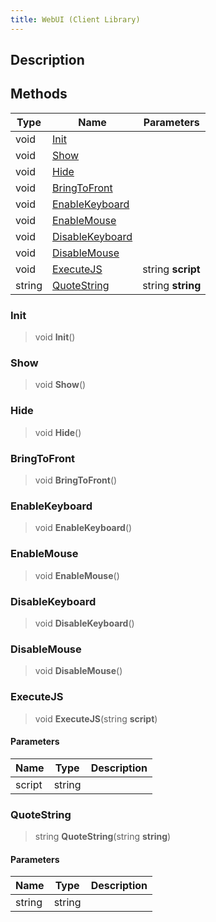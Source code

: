 ```yaml
---
title: WebUI (Client Library)
---
```

## Description

## Methods

| Type   | Name                                | Parameters        |
| ------ | ----------------------------------- | ----------------- |
| void   | [Init](#init)                       |                   |
| void   | [Show](#show)                       |                   |
| void   | [Hide](#hide)                       |                   |
| void   | [BringToFront](#bringtofront)       |                   |
| void   | [EnableKeyboard](#enablekeyboard)   |                   |
| void   | [EnableMouse](#enablemouse)         |                   |
| void   | [DisableKeyboard](#disablekeyboard) |                   |
| void   | [DisableMouse](#disablemouse)       |                   |
| void   | [ExecuteJS](#executejs)             | string **script** |
| string | [QuoteString](#quotestring)         | string **string** |

### Init

> void **Init**()

### Show

> void **Show**()

### Hide

> void **Hide**()

### BringToFront

> void **BringToFront**()

### EnableKeyboard

> void **EnableKeyboard**()

### EnableMouse

> void **EnableMouse**()

### DisableKeyboard

> void **DisableKeyboard**()

### DisableMouse

> void **DisableMouse**()

### ExecuteJS

> void **ExecuteJS**(string **script**)

#### Parameters

| Name   | Type   | Description |
| ------ | ------ | ----------- |
| script | string |             |

### QuoteString

> string **QuoteString**(string **string**)

#### Parameters

| Name   | Type   | Description |
| ------ | ------ | ----------- |
| string | string |             |
